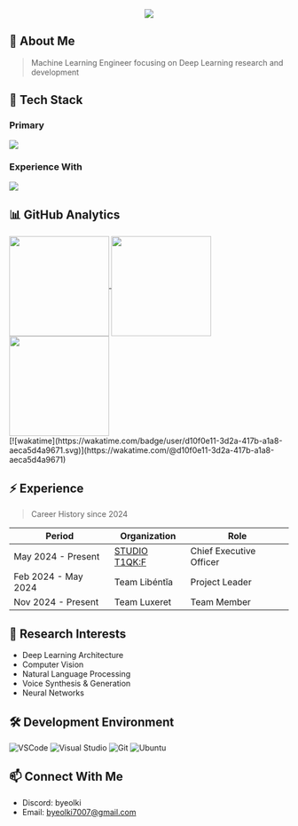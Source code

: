 <div align="center">
  <img src="https://capsule-render.vercel.app/api?type=waving&color=gradient&height=200&section=header&text=Hello%20World!&fontSize=50&animation=twinkling" />
</div>

## 🌌 About Me
> Machine Learning Engineer focusing on Deep Learning research and development

## 🎯 Tech Stack

### Primary
<div align="left">
  <img src="https://skillicons.dev/icons?i=python,pytorch" />
</div>

### Experience With
<div align="left">
  <img src="https://skillicons.dev/icons?i=js,html,css,java,lua,tensorflow,c,go,elixer" />
</div>

## 📊 GitHub Analytics
<div>
  <a href="https://github.com/Tanat05">
    <img height=180em align="center" src="https://github-readme-stats.vercel.app/api?username=byeolki&theme=tokyonight&rank_icon=github" />
  </a>
  
  <a href="https://github.com/byeolki">
    <img height=180em align="center" src="https://github-readme-stats.vercel.app/api/top-langs/?username=byeolki&layout=compact&langs_count=8&theme=tokyonight"/>
  </a>
</div>

<div>
  <a href="https://solved.ac/byeolki">
    <img align="center" height="180em" src="http://mazassumnida.wtf/api/v2/generate_badge?boj=byeolki" />
  </a>
</div>
[![wakatime](https://wakatime.com/badge/user/d10f0e11-3d2a-417b-a1a8-aeca5d4a9671.svg)](https://wakatime.com/@d10f0e11-3d2a-417b-a1a8-aeca5d4a9671)

## ⚡ Experience
> Career History since 2024

| Period | Organization | Role |
|--------|-------------|------|
| May 2024 - Present | [STUDIO T1QK:F](https://github.com/T1QK-F) | Chief Executive Officer |
| Feb 2024 - May 2024 | Team Libéntĭa | Project Leader |
| Nov 2024 - Present | Team Luxeret | Team Member |

## 🔬 Research Interests
- Deep Learning Architecture
- Computer Vision
- Natural Language Processing
- Voice Synthesis & Generation
- Neural Networks

## 🛠 Development Environment
![VSCode](https://skillicons.dev/icons?i=vscode)
![Visual Studio](https://skillicons.dev/icons?i=visualstudio)
![Git](https://skillicons.dev/icons?i=git)
![Ubuntu](https://skillicons.dev/icons?i=ubuntu)

## 📫 Connect With Me
- Discord: byeolki
- Email: byeolki7007@gmail.com
